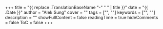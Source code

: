 +++
title = "{{ replace .TranslationBaseName "-" " " | title }}"
date = "{{ .Date }}"
author = "Alek Sung"
cover = ""
tags = ["", ""]
keywords = ["", ""]
description = ""
showFullContent = false
readingTime = true
hideComments = false
ToC = false
+++
